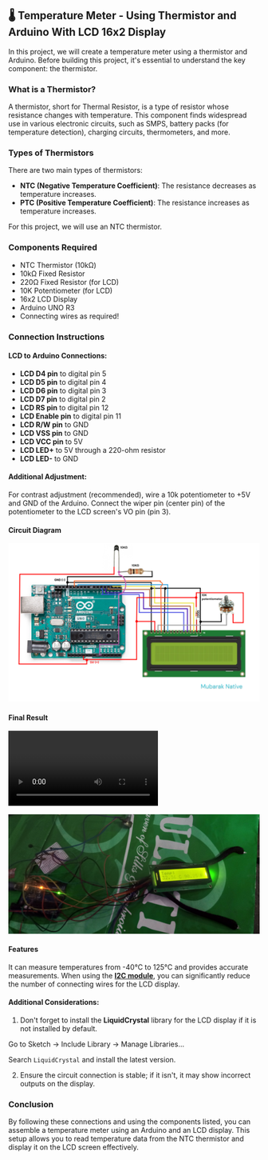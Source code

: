 ## 🌡️ Temperature Meter - Using Thermistor and Arduino With LCD 16x2 Display

In this project, we will create a temperature meter using a thermistor and Arduino. Before building this project, it's essential to understand the key component: the thermistor.

### What is a Thermistor?

A thermistor, short for Thermal Resistor, is a type of resistor whose resistance changes with temperature. This component finds widespread use in various electronic circuits, such as SMPS, battery packs (for temperature detection), charging circuits, thermometers, and more.

### Types of Thermistors

There are two main types of thermistors:

- **NTC (Negative Temperature Coefficient)**: The resistance decreases as temperature increases.
- **PTC (Positive Temperature Coefficient)**: The resistance increases as temperature increases.

For this project, we will use an NTC thermistor.

### Components Required

- NTC Thermistor (10kΩ)
- 10kΩ Fixed Resistor
- 220Ω Fixed Resistor (for LCD)
- 10K Potentiometer (for LCD)
- 16x2 LCD Display
- Arduino UNO R3
- Connecting wires as required!

### Connection Instructions

#### LCD to Arduino Connections:

- **LCD D4 pin** to digital pin 5
- **LCD D5 pin** to digital pin 4
- **LCD D6 pin** to digital pin 3
- **LCD D7 pin** to digital pin 2
- **LCD RS pin** to digital pin 12
- **LCD Enable pin** to digital pin 11
- **LCD R/W pin** to GND
- **LCD VSS pin** to GND
- **LCD VCC pin** to 5V
- **LCD LED+** to 5V through a 220-ohm resistor
- **LCD LED-** to GND

#### Additional Adjustment:

For contrast adjustment (recommended), wire a 10k potentiometer to +5V and GND of the Arduino. Connect the wiper pin (center pin) of the potentiometer to the LCD screen's VO pin (pin 3).

#### Circuit Diagram

![Circuit Diagram for this project](/Circuit%20Diagram.png)

#### Final Result
![](/Demonstration.mp4)

![Final Outcome](/Result.jpg)

#### Features

It can measure temperatures from -40°C to 125°C and provides accurate measurements. When using the **[I2C module](https://www.electronicscomp.com/i2c-module-16x2-lcd-india?srsltid=AfmBOoo_OunJQKyrvgO4lYpPjTXFSa2Co8LRwglQHA_mQwI4zz0fai8h)**, you can significantly reduce the number of connecting wires for the LCD display.

#### Additional Considerations:

1. Don't forget to install the **LiquidCrystal** library for the LCD display if it is not installed by default.

Go to Sketch -> Include Library -> Manage Libraries...

Search `LiquidCrystal` and install the latest version.

2. Ensure the circuit connection is stable; if it isn't, it may show incorrect outputs on the display.

### Conclusion

By following these connections and using the components listed, you can assemble a temperature meter using an Arduino and an LCD display. This setup allows you to read temperature data from the NTC thermistor and display it on the LCD screen effectively.
